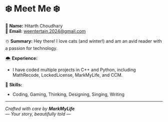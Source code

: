 # ❄️ Meet Me ❄️

🧊 **Name:** Hitarth Choudhary  
📩 **Email:** weentertain.2024@gmail.com

☃️ **Summary:** Hey there! I love cats (and winter!) and am an avid reader with a passion for technology.

🌨️ **Experience:**
- I have coded multiple projects in C++ and Python, including MathRecode, LockedLicense, MarkMyLife, and CCM.

🧤 **Skills:**
- Coding, Gaming, Thinking, Designing, Singing, Writing

---
*Crafted with care by **MarkMyLife***  
*— Your story, beautifully told —*
